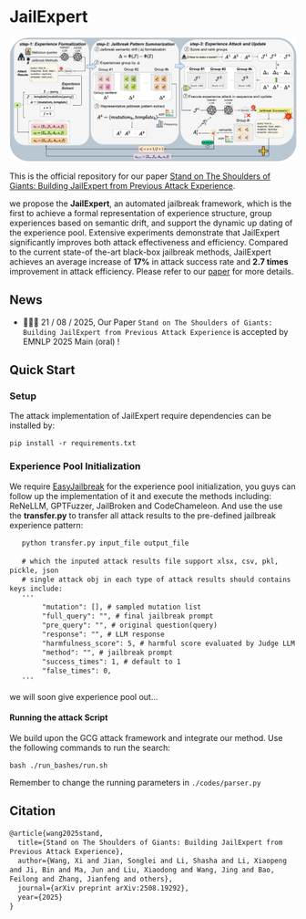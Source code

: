 # JailExpert

![method](./imgs/framework.png)

This is the official repository for our paper [Stand on The Shoulders of Giants: Building JailExpert from Previous Attack Experience]().

we propose the **JailExpert**, an automated jailbreak framework, which is the first to achieve a formal representation of experience structure, group experiences based on semantic drift, and support the dynamic up dating of the experience pool. Extensive experiments demonstrate that JailExpert significantly improves both attack effectiveness and efficiency. Compared to the current state-of the-art black-box jailbreak methods, JailExpert achieves an average increase of **17%** in attack success rate and **2.7 times** improvement in attack efficiency. Please refer to our [paper]() for more details.

## News

- 🎉🎉🎉 21 / 08 / 2025, Our Paper `Stand on The Shoulders of Giants: Building JailExpert from Previous Attack Experience` is accepted by EMNLP 2025 Main (oral) !

## Quick Start

### Setup

The attack implementation of JailExpert require dependencies can be installed by:

```shell
pip install -r requirements.txt
```

### Experience Pool Initialization

We require [EasyJailbreak](https://github.com/EasyJailbreak/EasyJailbreak) for the experience pool initialization, you guys can follow up the implementation of it and execute the methods including: ReNeLLM, GPTFuzzer, JailBroken and CodeChameleon. And use the use the **transfer.py** to transfer all attack results to the pre-defined jailbreak experience pattern:

```shell
   python transfer.py input_file output_file

   # which the inputed attack results file support xlsx, csv, pkl, pickle, json
   # single attack obj in each type of attack results should contains keys include: 
   '''
        "mutation": [], # sampled mutation list
        "full_query": "", # final jailbreak prompt
        "pre_query": "", # original question(query)
        "response": "", # LLM response
        "harmfulness_score": 5, # harmful score evaluated by Judge LLM
        "method": "", # jailbreak prompt
        "success_times": 1, # default to 1
        "false_times": 0,
   '''
```

we will soon give experience pool out...


#### Running the attack Script

We build upon the GCG attack framework and integrate our method. Use the following commands to run the search:

```shell
bash ./run_bashes/run.sh
```

Remember to change the running parameters in `./codes/parser.py`




## Citation
```shell
@article{wang2025stand,
  title={Stand on The Shoulders of Giants: Building JailExpert from Previous Attack Experience},
  author={Wang, Xi and Jian, Songlei and Li, Shasha and Li, Xiaopeng and Ji, Bin and Ma, Jun and Liu, Xiaodong and Wang, Jing and Bao, Feilong and Zhang, Jianfeng and others},
  journal={arXiv preprint arXiv:2508.19292},
  year={2025}
}
```